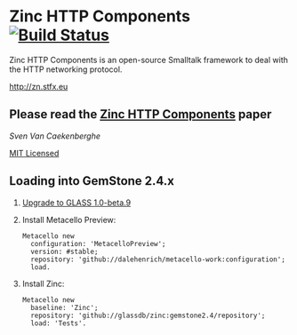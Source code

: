 # Zinc HTTP Components [![Build Status](https://travis-ci.org/glassdb/zinc.png?branch=gemstone3.1)](https://travis-ci.org/glassdb/zinc)


Zinc HTTP Components is an open-source Smalltalk framework 
to deal with the HTTP networking protocol.


<http://zn.stfx.eu>


## Please read the [Zinc HTTP Components](https://github.com/svenvc/zinc/blob/master/zinc-http-components-paper.md) paper


*Sven Van Caekenberghe* 


[MIT Licensed](https://github.com/svenvc/zinc/blob/master/license.txt)

## Loading into GemStone 2.4.x

1. [Upgrade to GLASS 1.0-beta.9](http://code.google.com/p/glassdb/wiki/GemToolsUpdate#Update_GLASS)
2. Install Metacello Preview:

    ```Smalltalk
    Metacello new
      configuration: 'MetacelloPreview';
      version: #stable;
      repository: 'github://dalehenrich/metacello-work:configuration';
      load.
    ```

3. Install Zinc:

    ```Smalltalk
    Metacello new
      baseline: 'Zinc';
	  repository: 'github://glassdb/zinc:gemstone2.4/repository';
	  load: 'Tests'.
    ```

